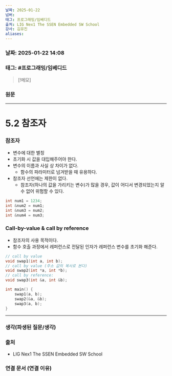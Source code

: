 ```yaml
---
날짜: 2025-01-22
넘버: 
태그: 프로그래밍/임베디드
출처: LIG Nex1 The SSEN Embedded SW School
강사: 김유진
aliases:
---
```

### 날짜:  2025-01-22 14:08

### 태그: #프로그래밍/임베디드

>[!메모]
>

### 원문
---
# 5.2 참조자
### 참조자
- 변수에 대한 별칭
- 초기화 시 값을 대입해주어야 한다.
- 변수의 이름과 사실 상 차이가 없다.
	- 함수의 파라미터로 넘겨받을 때 유용하다.
- 참조자 선언에는 제한이 없다.
	- 참조자(하나의 값을 가리키는 변수)가 많을 경우, 값이 어디서 변경되었는지 알 수 없어 위험할 수 있다.
```c++
int num1 = 1234;
int &num2 = num1;
int &num3 = num2;
int &num4 = num3;
```
### Call-by-value & call by reference
- 참조자의 사용 목적이다.
- 함수 호출 과정에서 레퍼런스로 전달된 인자가 레퍼런스 변수를 초기화 해준다. 
```c++
// call by value
void swap1(int a, int b);
// call by value (주소 값의 복사로 본다)
void swap2(int *a, int *b);
// call by reference:
void swap3(int &a, int &b);

int main() {
	swap1(a, b);
	swap2(&a, &b);
	swap3(a, b);
}
```

---
### 생각(파생된 질문/생각)

### 출처
- LIG Nex1 The SSEN Embedded SW School

### 연결 문서 (연결 이유)
